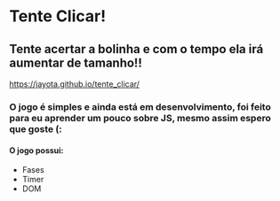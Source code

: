 # Tente Clicar!
## Tente acertar a bolinha e com o tempo ela irá aumentar de tamanho!!
<a>https://jayota.github.io/tente_clicar/</a>

<h3>O jogo é simples e ainda está em desenvolvimento, foi feito para eu aprender um pouco sobre JS, mesmo assim espero que goste (:</h3>
<h4>O jogo possui:</h4>
<ul> 
  <li>Fases</li>
  <li>Timer</li>
  <li>DOM</li>
</ul>
